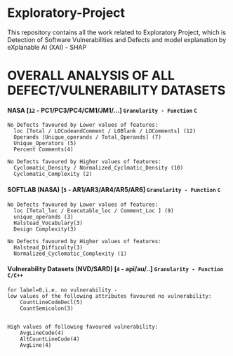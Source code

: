 # Exploratory-Project
This repository contains all the work related to Exploratory Project, which is Detection of Software Vulnerabilities and Defects and model explanation by eXplanable AI (XAI) - SHAP


# OVERALL ANALYSIS OF ALL DEFECT/VULNERABILITY DATASETS

  #### NASA [`12` - PC1/PC3/PC4/CM1/JM1/...] `Granularity - Function`  `C`
    No Defects favoured by Lower values of features:
      loc [Total / LOCodeandComment / LOBlank / LOComments] (12)
      Operands [Unique_operands / Total_Operands] (7)
      Unique_Operators (5)
      Percent Comments(4)

    No Defects favoured by Higher values of features:
      Cyclomatic_Density / Normalized_Cyclmatic_Density (10)
      Cyclomatic_Complexity (2)

  #### SOFTLAB (NASA) [`5` - AR1/AR3/AR4/AR5/AR6] `Granularity - Function`  `C`
    No Defects favoured by Lower values of features:
      loc [Total_loc / Executable_loc / Comment_Loc ] (9)
      unique_operands (3)
      Halstead_Vocabulary(3)
      Design Complexity(3)

    No Defects favoured by Higher values of features:
      Halstead_Difficulty(3)
      Normalized_Cyclomatic_Complexity (1)

  <!-- #### ReLink [`3` - Apache/Safe/Zxing] `Granularity - File ` `Java`
    No Defects favoured by Lower values of features:
      CountLine [..CodeExe / ..Code / ..CodeDecl / AvgLineCode] (5)
      SumCyclomatic [../ ..Modified / ..Strict] (4)
      CountStmtDecl / CountStmtExe (2)


    No Defects favoured by Higher values of features:
      RatioCommentTOCode (3)
      AvgLineBlank (2) -->

  #### Vulnerability Datasets (NVD/SARD) [`4` - api/au/..] `Granularity - Function` `C/C++`

    for label=0,i.e. no vulnerability -
    low values of the following attributes favoured no vulnerability:
        CountLineCodeDecl(5)
        CountSemicolon(3)


    High values of following favoured vulnerability:
        AvgLineCode(4)
        AltCountLineCode(4)
        AvgLine(4)

